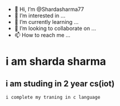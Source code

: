 - 👋 Hi, I’m @Shardasharma77
- 👀 I’m interested in ...
- 🌱 I’m currently learning ...
- 💞️ I’m looking to collaborate on ...
- 📫 How to reach me ...

<!---
Shardasharma77/Shardasharma77 is a ✨ special ✨ repository because its `README.md` (this file) appears on your GitHub profile.
You can click the Preview link to take a look at your changes.
--->
# i am sharda sharma
## i am studing in 2 year cs(iot)
`i complete my traning in c language`

